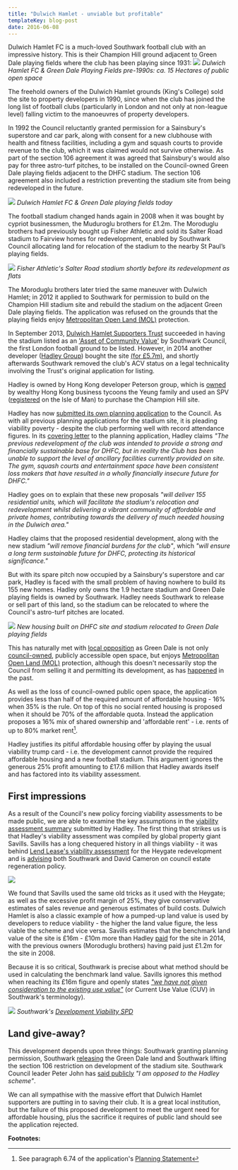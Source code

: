 ```yaml
---
title: "Dulwich Hamlet - unviable but profitable"
templateKey: blog-post
date: 2016-06-08
---
```

Dulwich Hamlet FC is a much-loved Southwark football club with an impressive history. This is their Champion Hill ground adjacent to Green Dale playing fields where the club has been playing since 1931: 
![](http://35percent.org/img/greendale.jpg)
*Dulwich Hamlet FC & Green Dale Playing Fields pre-1990s: ca. 15 Hectares of public open space*

The freehold owners of the Dulwich Hamlet grounds (King's College) sold the site to property developers in 1990, since when the club has joined the long list of football clubs (particularly in London and not only at non-league level) falling victim to the manoeuvres of property developers.

In 1992 the Council reluctantly granted permission for a Sainsbury's superstore and car park, along with consent for a new clubhouse with health and fitness facilities, including a gym and squash courts to provide revenue to the club, which it was claimed would not survive otherwise. As part of the section 106 agreement it was agreed that Sainsbury's would also pay for three astro-turf pitches, to be installed on the Council-owned Green Dale playing fields adjacent to the DHFC stadium. The section 106 agreement also included a restriction preventing the stadium site from being redeveloped in the future.

![](http://35percent.org/img/dhfc2.jpg)
*Dulwich Hamlet FC & Green Dale playing fields today*

The football stadium changed hands again in 2008 when it was bought by cypriot businessmen, the Muduroglu brothers for £1.2m. The Moroduglu brothers had previously bought up Fisher Athletic and sold its Salter Road stadium to Fairview homes for redevelopment, enabled by Southwark Council allocating land for relocation of the stadium to the nearby St Paul’s playing fields.

![](http://farm9.static.flickr.com/8244/8664376611_0e970777b3.jpg)
*Fisher Athletic's Salter Road stadium shortly before its redevelopment as flats*

The Moroduglu brothers later tried the same maneuver with Dulwich Hamlet; in 2012 it applied to Southwark for permission to build on the Champion Hill stadium site and rebuild the stadium on the adjacent Green Dale playing fields. The application was refused on the grounds that the playing fields enjoy [Metropolitan Open Land (MOL)](https://en.wikipedia.org/wiki/Metropolitan_Open_Land) protection.  

In September 2013, [Dulwich Hamlet Supporters Trust](http://dhst.org.uk/) succeeded in having the stadium listed as an ['Asset of Community Value'](https://en.wikipedia.org/wiki/Asset_of_community_value) by Southwark Council, the first London football ground to be listed. However, in 2014 another developer ([Hadley Group](http://hadleypropertygroup.com/)) bought the site [(for £5.7m)](http://35percent.org/img/LRegisterDHFC.pdf), and shortly afterwards Southwark removed the club's ACV status on a legal technicality involving the Trust's original application for listing. 

Hadley is owned by Hong Kong developer Peterson group, which is [owned](http://www.telegraph.co.uk/business/2016/04/07/wealthy-hong-kong-family-to-plough-200m-into-uk-real-estate/) by wealthy Hong Kong business tycoons the Yeung family and used an SPV ([registered](http://35percent.org/img/LRegisterDHFC.pdf) on the Isle of Man) to purchase the Champion Hill site. 

Hadley has now [submitted its own planning application](http://planbuild.southwark.gov.uk/documents/?casereference=16/AP/1232&system=DC) to the Council. As with all previous planning applications for the stadium site, it is pleading viability poverty - despite the club performing well with record attendance figures. In its [covering letter](http://planbuild.southwark.gov.uk/documents/?GetDocument=%7b%7b%7b!MOs846oklOp6ieOeJtYFyA%3d%3d!%7d%7d%7d) to the planning application, Hadley claims _"The previous redevelopment of the club was intended to provide a strong and financially sustainable base for DHFC, but in reality the Club has been unable to support the level of ancillary facilities currently provided on site. The gym, squash courts and entertainment space have been consistent loss makers that have resulted in a wholly financially insecure future for DHFC."_

Hadley goes on to explain that these new proposals _"will deliver 155 residential units, which will facilitate the stadium's relocation and redevelopment whilst delivering a vibrant community of affordable and private homes, contributing towards the delivery of much needed housing in the Dulwich area."_

Hadley claims that the proposed residential development, along with the new stadium _"will remove financial burdens for the club"_, which _"will ensure a long term sustainable future for DHFC, protecting its historical significance."_

But with its spare pitch now occupied by a Sainsbury's superstore and car park, Hadley is faced with the small problem of having nowhere to build its 155 new homes. Hadley only owns the 1.9 hectare stadium and Green Dale playing fields is owned by Southwark. Hadley needs Southwark to release or sell part of this land, so the stadium can be relocated to where the Council's astro-turf pitches are located.

![](http://35percent.org/img/dhfc3.jpg)
*New housing built on DHFC site and stadium relocated to Green Dale playing fields*

This has naturally met with [local opposition](http://www.friendsofdkhwood.org/2016/04/green-dale-planning-application/) as Green Dale is not only [council-owned](http://35percent.org/img/LRegisterGreenDale.pdf), publicly accessible open space, but enjoys [Metropolitan Open Land (MOL)](https://en.wikipedia.org/wiki/Metropolitan_Open_Land) protection, although this doesn't necessarily stop the Council from selling it and permitting its development, as has [happened](http://35percent.org/sustainable-development/) in the past. 
 
As well as the loss of council-owned public open space, the application provides less than half of the required amount of affordable housing - 16% when 35% is the rule. On top of this no social rented housing is proposed when it should be 70% of the affordable quota. Instead the application proposes a 16% mix of shared ownership and 'affordable rent' - i.e. rents of up to 80% market rent[^1].

Hadley justifies its pitiful affordable housing offer by playing the usual viability trump card - i.e. the development cannot provide the required affordable housing and a new football stadium. This argument ignores the generous 25% profit amounting to £17.6 million that Hadley awards itself and has factored into its viability assessment. 

## First impressions
As a result of the Council's new policy forcing viability assessments to be made public, we are able to examine the key assumptions in the [viability assessment summary](http://planbuild.southwark.gov.uk/documents/?GetDocument=%7b%7b%7b!g6Huud%2ffC8539Zj%2bH4Z0qg%3d%3d!%7d%7d%7d) submitted by Hadley. The first thing that strikes us is that Hadley's viability assessment was compiled by global property giant Savills. Savills has a long chequered history in all things viability - it was behind [Lend Lease's viability assessment](http://35percent.org/2015-06-25-heygate-viability-assessment-finally-revealed/) for the Heygate redevelopment and is [advising](http://35percent.org/the-southwark-clearances/#completing-southwarks-clearances-with-savills) both Southwark and David Cameron on council estate regeneration policy.

![](http://35percent.org/img/savills.png)

We found that Savills used the same old tricks as it used with the Heygate; as well as the excessive profit margin of 25%, they give conservative estimates of sales revenue and generous estimates of build costs. Dulwich Hamlet is also a classic example of how a pumped-up land value is used by developers to reduce viability - the higher the land value  figure, the less viable the scheme and vice versa. Savills estimates that the benchmark land value of the site is £16m - £10m more than Hadley [paid](http://35percent.org/img/LRegisterDHFC.pdf) for the site in 2014, with the previous owners (Moroduglu brothers) having paid just £1.2m for the site in 2008.

Because it is so critical, Southwark is precise about what method should be used in calculating the benchmark land value. Savills ignores this method when reaching its £16m figure and openly states [_"we have not given consideration to the existing use value"_](http://planbuild.southwark.gov.uk/documents/?GetDocument=%7b%7b%7b!g6Huud%2ffC8539Zj%2bH4Z0qg%3d%3d!%7d%7d%7d) (or Current Use Value (CUV) in Southwark's terminology). 

![](http://35percent.org/img/blv.png)
*Southwark's [Development Viability SPD](http://www.southwark.gov.uk/download/downloads/id/13431/development_viability_spd)*

## Land give-away?
This development depends upon three things: Southwark granting planning permission, Southwark [releasing](http://35percent.org/img/LRegisterGreenDale.pdf) the Green Dale land and Southwark lifting the section 106 restriction on development of the stadium site.  Southwark Council leader Peter John has [said publicly](http://www.southwarknews.co.uk/news/final-plans-new-dulwich-hamlet-stadium-submitted/) _"I am opposed to the Hadley scheme"_.

We can all sympathise with the massive effort that Dulwich Hamlet supporters are putting in to saving their club. It is a great local institution, but the failure of this proposed development to meet the urgent need for affordable housing, plus the sacrifice it requires of public land should see the application rejected.


__Footnotes:__

[^1]: See paragraph 6.74 of the application's [Planning Statement](http://planbuild.southwark.gov.uk/documents/?GetDocument=%7b%7b%7b!s5yeW%2bePQpbhAWzOWHVWkg%3d%3d!%7d%7d%7d)
